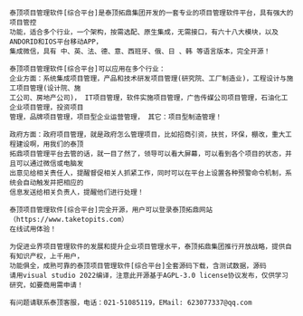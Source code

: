     泰顶项目管理软件[综合平台]是泰顶拓鼎集团开发的一套专业的项目管理软件平台，具有强大的项目管控
    功能，适合多个行业，一个架构，按需选配、原生集成，无需接口，有六十八大模块，以及ANDORID和IOS平台移动APP，
    集成微信，具有 中、英、法、德、意、西班牙、俄、日 、韩 等语言版本，完全开源！
    
    泰顶项目管理软件[综合平台]可以应用在多个行业：
    企业方面：系统集成项目管理，产品和技术研发项目管理(研究院、工厂制造业)，工程设计与施工项目管理(设计院、施
    工公司、房地产公司)， IT项目管理，软件实施项目管理，广告传媒公司项目管理，石油化工企业项目管理，投资项目
    管理，品牌项目管理，项目型企业运营管理， 其它：项目型制造管理！
    
    政府方面：政府项目管理，就是政府怎么管理项目，比如招商引资，扶贫，环保，棚改，重大工程建设啊，用我们的泰顶
    拓鼎项目管理平台去管的话，就一目了然了，领导可以看大屏幕，可以看到各个项目的状态，并且可以通过微信或电脑发
    出意见给相关责任人，提醒督促相关人抓紧工作，同时可以在平台上设置各种预警命令机制，系统会自动触发并把相应的
    信息发送给相关负责人，提醒他们进行处理！
    
    泰顶项目管理软件[综合平台]完全开源，用户可以登录泰顶拓鼎网站（https://www.taketopits.com）
    在线试用体验！   

    为促进业界项目管理软件的发展和提升企业项目管理水平，泰顶拓鼎集团推行开放战略，提供自有知识产权，上千用户，
    功能俱全，成熟可靠的泰顶项目管理软件[综合平台]全套源码下载，含测试数据，源码
    请用visual studio 2022编译，注意此开源基于AGPL-3.0 license协议发布，仅供学习研究，如要商用需申请！

    有问题请联系泰顶客服，电话：021-51085119，EMail: 623077337@qq.com
    

